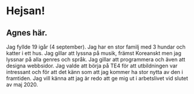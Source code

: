 <h1> Hejsan! </h1>
<h2> Agnes här. </h2>
Jag fyllde 19 igår (4 september). Jag har en stor familj med 3 hundar och katter i ett hus. 
Jag gillar att lyssna på musik, främst Koreanskt men jag lyssnar på alla genres och språk. 
Jag gillar att programmera och även att designa webbsidor. 
Jag valde att börja på TE4 för att utbildningen var intressant och för att det känn som att jag kommer ha stor nytta av den i framtiden. 
Jag vill känna att jag är redo att ge mig ut i arbetslivet vid slutet av maj 2020.
